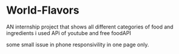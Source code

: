 # World-Flavors
AN internship project that shows all different categories of food and ingredients i used APi of youtube and  free foodAPI

some small issue in phone responsivility  in one page only.